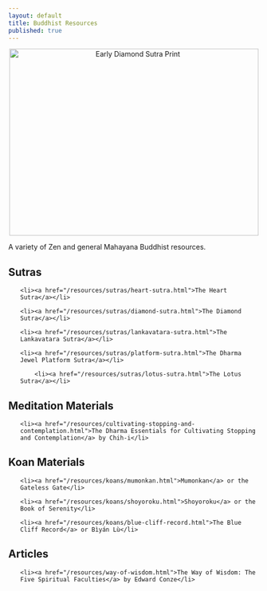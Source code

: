 ```yaml
--- 
layout: default
title: Buddhist Resources
published: true
---
```

<p style="text-align: center"><a href="http://www.flickr.com/photos/albill/5526560815/" title="Early Diamond Sutra Print by albill, on Flickr"><img src="http://farm6.static.flickr.com/5213/5526560815_378112da1a.jpg" width="500" height="375" alt="Early Diamond Sutra Print" /></a></p>

A variety of Zen and general Mahayana Buddhist resources.

<h2>Sutras</h2>

<ul>

	<li><a href="/resources/sutras/heart-sutra.html">The Heart Sutra</a></li>

	<li><a href="/resources/sutras/diamond-sutra.html">The Diamond Sutra</a></li>

	<li><a href="/resources/sutras/lankavatara-sutra.html">The Lankavatara Sutra</a></li>

	<li><a href="/resources/sutras/platform-sutra.html">The Dharma Jewel Platform Sutra</a></li>

        <li><a href="/resources/sutras/lotus-sutra.html">The Lotus Sutra</a></li>

</ul>

<h2>Meditation Materials</h2>

<ul>

	<li><a href="/resources/cultivating-stopping-and-contemplation.html">The Dharma Essentials for Cultivating Stopping and Contemplation</a> by Chih-i</li>

</ul>

<h2>Koan Materials</h2>

<ul>

	<li><a href="/resources/koans/mumonkan.html">Mumonkan</a> or the Gateless Gate</li>

	<li><a href="/resources/koans/shoyoroku.html">Shoyoroku</a> or the Book of Serenity</li>

	<li><a href="/resources/koans/blue-cliff-record.html">The Blue Cliff Record</a> or Bìyán Lù</li>

</ul>

<h2>Articles</h2>

<ul>

	<li><a href="/resources/way-of-wisdom.html">The Way of Wisdom: The Five Spiritual Faculties</a> by Edward Conze</li>

</ul>
